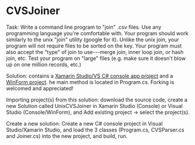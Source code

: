 # CVSJoiner
Task: Write a command line program to "join" .csv files. Use any programming language you're comfortable with. Your program should work similarly to the unix "join" utility (google for it). Unlike the unix join, your program will not require files to be sorted on the key. Your program must also accept the "type" of join to use---merge join, inner loop join, or hash join, etc. Test your program on "large" files (e.g. make sure it doesn't blow up on one million records, etc.)

Solution: contains a [Xamarin Studio/VS C# console app project](https://github.com/DylanCh/CVSJoiner/tree/master/UnixCVSJoiner.Console) and a [WinForm project](https://github.com/DylanCh/CVSJoiner/tree/master/UnixCVSJoiner.WinForm). he main method is located in Program.cs. Forking is welcomed and appreciated!

Importing project(s) from this solution: download the source code, create a new Solution called UnixCVSJoiner in Xamarin Studio (Console) or Visual Studio (Console/WinForm), and Add existing project -> select the project(s).

Create a new solution: Create a new C# console project in Visual Studio/Xamarin Studio, and load the 3 classes (Program.cs, CVSParser.cs and Joiner.cs) into the new project, and build, run.
